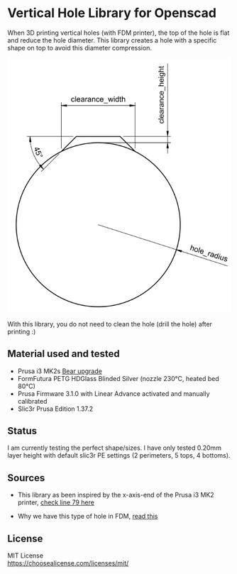 # Vertical Hole Library for Openscad

When 3D printing vertical holes (with FDM printer), the top of the hole is flat and reduce the hole diameter. This library creates a hole with a specific shape on top to avoid this diameter compression.

![Vertical Hole Shape](img/vertical_hole_shape.png)

With this library, you do not need to clean the hole (drill the hole) after printing :)

## Material used and tested

- Prusa i3 MK2s [Bear upgrade](https://github.com/gregsaun/prusa_i3_bear_upgrade)
- FormFutura PETG HDGlass Blinded Silver (nozzle 230°C, heated bed 80°C)
- Prusa Firmware 3.1.0 with Linear Advance activated and manually calibrated
- Slic3r Prusa Edition 1.37.2

## Status

I am currently testing the perfect shape/sizes. I have only tested 0.20mm layer height with default slic3r PE settings (2 perimeters, 5 tops, 4 bottoms).

## Sources

- This library as been inspired by the x-axis-end of the Prusa i3 MK2 printer, [check line 79 here](https://github.com/prusa3d/Original-Prusa-i3/blob/2408cbe5b307ca18e2968de5c82fe0842bb4e2a1/Printed-Parts/scad/x-end.scad)

- Why we have this type of hole in FDM, [read this](https://www.3dhubs.com/knowledge-base/how-design-parts-fdm-3d-printing#vertical-axis-holes)

## License

MIT License\
https://choosealicense.com/licenses/mit/